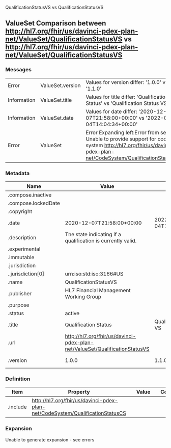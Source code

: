 ﻿

QualificationStatusVS vs QualificationStatusVS

## ValueSet Comparison between http://hl7.org/fhir/us/davinci-pdex-plan-net/ValueSet/QualificationStatusVS vs http://hl7.org/fhir/us/davinci-pdex-plan-net/ValueSet/QualificationStatusVS

### Messages

|  |  |  |
| --- | --- | --- |
| Error | ValueSet.version | Values for version differ: '1.0.0' vs '1.1.0' |
| Information | ValueSet.title | Values for title differ: 'Qualification Status' vs 'Qualification Status VS' |
| Information | ValueSet.date | Values for date differ: '2020-12-07T21:58:00+00:00' vs '2022-04-04T14:04:34+00:00' |
| Error | ValueSet | Error Expanding left:Error from server: Unable to provide support for code system http://hl7.org/fhir/us/davinci-pdex-plan-net/CodeSystem/QualificationStatusCS |

### Metadata

| Name | Value | | Comments |
| --- | --- | --- | --- |
| .compose.inactive |  | |  |
| .compose.lockedDate |  | |  |
| .copyright |  | |  |
| .date | 2020-12-07T21:58:00+00:00 | 2022-04-04T14:04:34+00:00 | * Values Differ |
| .description | The state indicating if a qualification is currently valid. | |  |
| .experimental |  | |  |
| .immutable |  | |  |
| .jurisdiction |  | |  |
| ..jurisdiction[0] | urn:iso:std:iso:3166#US | |  |
| .name | QualificationStatusVS | |  |
| .publisher | HL7 Financial Management Working Group | |  |
| .purpose |  | |  |
| .status | active | |  |
| .title | Qualification Status | Qualification Status VS | * Values Differ |
| .url | http://hl7.org/fhir/us/davinci-pdex-plan-net/ValueSet/QualificationStatusVS | |  |
| .version | 1.0.0 | 1.1.0 | * Values Differ |

### Definition

| Item | Property | | Value | | Comments |
| --- | --- | --- | --- | --- | --- |
| .include | http://hl7.org/fhir/us/davinci-pdex-plan-net/CodeSystem/QualificationStatusCS | |  | |  |

### Expansion

Unable to generate expansion - see errors